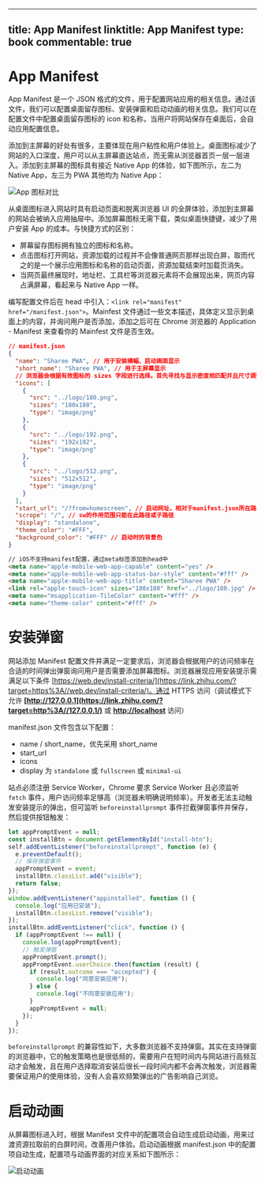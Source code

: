 
---
title: App Manifest
linktitle: App Manifest
type: book
commentable: true
---

# App Manifest

App Manifest 是一个 JSON 格式的文件，用于配置网站应用的相关信息。通过该文件，我们可以配置桌面留存图标、安装弹窗和启动动画的相关信息。我们可以在配置文件中配置桌面留存图标的 icon 和名称，当用户将网站保存在桌面后，会自动应用配置信息。

添加到主屏幕的好处有很多，主要体现在用户粘性和用户体验上。桌面图标减少了网站的入口深度，用户可以从主屏幕直达站点，而无需从浏览器首页一层一层进入。添加到主屏幕的图标具有接近 Native App 的体验，如下图所示，左二为 Native App，左三为 PWA 其他均为 Native App：

![App 图标对比](https://s3.ax1x.com/2021/01/25/sOZLCQ.png)

从桌面图标进入网站时具有启动页面和脱离浏览器 UI 的全屏体验，添加到主屏幕的网站会被纳入应用抽屉中。添加屏幕图标无需下载，类似桌面快捷键，减少了用户安装 App 的成本。与快捷方式的区别：

- 屏幕留存图标拥有独立的图标和名称。
- 点击图标打开网站，资源加载的过程并不会像普通网页那样出现白屏，取而代之的是一个展示应用图标和名称的启动页面，资源加载结束时加载页消失。
- 当网页最终展现时，地址栏、工具栏等浏览器元素将不会展现出来，网页内容占满屏幕，看起来与 Native App 一样。

编写配置文件后在 head 中引入：`<link rel="manifest" href="/manifest.json">`。Mainfest 文件通过一些文本描述，具体定义显示到桌面上的内容，并询问用户是否添加，添加之后可在 Chrome 浏览器的 Application - Manifest 来查看你的 Mainfest 文件是否生效。

```json
// manifest.json
{
  "name": "Sharee PWA", // 用于安装横幅、启动画面显示
  "short_name": "Sharee PWA", // 用于主屏幕显示
  // 浏览器会根据有效图标的 sizes 字段进行选择。首先寻找与显示密度相匹配并且尺寸调整到 48dp 屏幕密度的图标
  "icons": [
    {
      "src": "../logo/180.png",
      "sizes": "180x180",
      "type": "image/png"
    },
    {
      "src": "../logo/192.png",
      "sizes": "192x192",
      "type": "image/png"
    },
    {
      "src": "../logo/512.png",
      "sizes": "512x512",
      "type": "image/png"
    }
  ],
  "start_url": "/?from=homescreen", // 启动网址，相对于manifest.json所在路径
  "scrope": "/", // sw的作用范围只能在此路径或子路径
  "display": "standalone",
  "theme_color": "#FFF",
  "background_color": "#FFF" // 启动时的背景色
}
```

```html
// iOS不支持manifest配置，通过meta标签添加到head中
<meta name="apple-mobile-web-app-capable" content="yes" />
<meta name="apple-mobile-web-app-status-bar-style" content="#fff" />
<meta name="apple-mobile-web-app-title" content="Sharee PWA" />
<link rel="apple-touch-icon" sizes="180x180" href="../logo/180.jpg" />
<meta name="msapplication-TileColor" content="#fff" />
<meta name="theme-color" content="#fff" />
```

# 安装弹窗

网站添加 Manifest 配置文件并满足一定要求后，浏览器会根据用户的访问频率在合适的时间弹出弹窗询问用户是否需要添加屏幕图标。浏览器展现应用安装提示需满足以下条件 [https://web.dev/install-criteria/](https://link.zhihu.com/?target=https%3A//web.dev/install-criteria/)。通过 HTTPS 访问（调试模式下允许 **[http://127.0.0.1](https://link.zhihu.com/?target=http%3A//127.0.0.1/)** 或 **[http://localhost](https://link.zhihu.com/?target=http%3A//localhost/)** 访问）

manifest.json 文件包含以下配置：

- name / short_name，优先采用 short_name
- start_url
- icons
- display 为 `standalone` 或 `fullscreen` 或 `minimal-ui`

站点必须注册 Service Worker，Chrome 要求 Service Worker 且必须监听 `fetch` 事件，用户访问频率足够高（浏览器未明确说明频率）。开发者无法主动触发安装提示的弹出，但可监听 `beforeinstallprompt` 事件拦截弹窗事件并保存，然后提供按钮触发：

```js
let appPromptEvent = null;
const installBtn = document.getElementById("install-btn");
self.addEventListener("beforeinstallprompt", function (e) {
  e.preventDefault();
  // 保存弹窗事件
  appPromptEvent = event;
  installBtn.classList.add("visible");
  return false;
});
window.addEventListener("appinstalled", function () {
  console.log("应用已安装");
  installBtn.classList.remove("visible");
});
installBtn.addEventListener("click", function () {
  if (appPromptEvent !== null) {
    console.log(appPromptEvent);
    // 触发弹窗
    appPromptEvent.prompt();
    appPromptEvent.userChoice.then(function (result) {
      if (result.outcome === "accepted") {
        console.log("同意安装应用");
      } else {
        console.log("不同意安装应用");
      }
      appPromptEvent = null;
    });
  }
});
```

`beforeinstallprompt` 的兼容性如下，大多数浏览器不支持弹窗。其实在支持弹窗的浏览器中，它的触发策略也是很低频的，需要用户在短时间内与网站进行高频互动才会触发，且在用户选择取消安装后很长一段时间内都不会再次触发，浏览器需要保证用户的使用体验，没有人会喜欢频繁弹出的广告影响自己浏览。

# 启动动画

从屏幕图标进入时，根据 Manifest 文件中的配置项会自动生成启动动画，用来过渡资源拉取前的白屏时间，改善用户体验。启动动画根据 manifest.json 中的配置项自动生成，配置项与动画界面的对应关系如下图所示：

![启动动画](https://s3.ax1x.com/2021/01/25/sOKj0I.png)

    